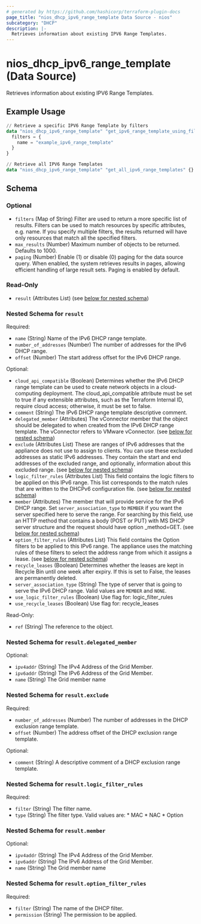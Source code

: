 ```yaml
---
# generated by https://github.com/hashicorp/terraform-plugin-docs
page_title: "nios_dhcp_ipv6_range_template Data Source - nios"
subcategory: "DHCP"
description: |-
  Retrieves information about existing IPV6 Range Templates.
---
```


# nios_dhcp_ipv6_range_template (Data Source)

Retrieves information about existing IPV6 Range Templates.

## Example Usage

```terraform
// Retrieve a specific IPV6 Range Template by filters
data "nios_dhcp_ipv6_range_template" "get_ipv6_range_template_using_filters" {
  filters = {
    name = "example_ipv6_range_template"
  }
}

// Retrieve all IPV6 Range Templates
data "nios_dhcp_ipv6_range_template" "get_all_ipv6_range_templates" {}
```

<!-- schema generated by tfplugindocs -->
## Schema

### Optional

- `filters` (Map of String) Filter are used to return a more specific list of results. Filters can be used to match resources by specific attributes, e.g. name. If you specify multiple filters, the results returned will have only resources that match all the specified filters.
- `max_results` (Number) Maximum number of objects to be returned. Defaults to 1000.
- `paging` (Number) Enable (1) or disable (0) paging for the data source query. When enabled, the system retrieves results in pages, allowing efficient handling of large result sets. Paging is enabled by default.

### Read-Only

- `result` (Attributes List) (see [below for nested schema](#nestedatt--result))

<a id="nestedatt--result"></a>
### Nested Schema for `result`

Required:

- `name` (String) Name of the IPv6 DHCP range template.
- `number_of_addresses` (Number) The number of addresses for the IPv6 DHCP range.
- `offset` (Number) The start address offset for the IPv6 DHCP range.

Optional:

- `cloud_api_compatible` (Boolean) Determines whether the IPv6 DHCP range template can be used to create network objects in a cloud-computing deployment. The cloud_api_compatible attribute must be set to true if any extensible attributes, such as the Terraform Internal ID, require cloud access; otherwise, it must be set to false.
- `comment` (String) The IPv6 DHCP range template descriptive comment.
- `delegated_member` (Attributes) The vConnector member that the object should be delegated to when created from the IPv6 DHCP range template. The vConnector refers to VMware vConnector. (see [below for nested schema](#nestedatt--result--delegated_member))
- `exclude` (Attributes List) These are ranges of IPv6 addresses that the appliance does not use to assign to clients. You can use these excluded addresses as static IPv6 addresses. They contain the start and end addresses of the excluded range, and optionally, information about this excluded range. (see [below for nested schema](#nestedatt--result--exclude))
- `logic_filter_rules` (Attributes List) This field contains the logic filters to be applied on this IPv6 range. This list corresponds to the match rules that are written to the DHCPv6 configuration file. (see [below for nested schema](#nestedatt--result--logic_filter_rules))
- `member` (Attributes) The member that will provide service for the IPv6 DHCP range. Set `server_association_type` to `MEMBER` if you want the server specified here to serve the range. For searching by this field, use an HTTP method that contains a body (POST or PUT) with MS DHCP server structure and the request should have option _method=GET. (see [below for nested schema](#nestedatt--result--member))
- `option_filter_rules` (Attributes List) This field contains the Option filters to be applied to this IPv6 range. The appliance uses the matching rules of these filters to select the address range from which it assigns a lease. (see [below for nested schema](#nestedatt--result--option_filter_rules))
- `recycle_leases` (Boolean) Determines whether the leases are kept in Recycle Bin until one week after expiry. If this is set to False, the leases are permanently deleted.
- `server_association_type` (String) The type of server that is going to serve the IPv6 DHCP range. Valid values are `MEMBER` and `NONE`.
- `use_logic_filter_rules` (Boolean) Use flag for: logic_filter_rules
- `use_recycle_leases` (Boolean) Use flag for: recycle_leases

Read-Only:

- `ref` (String) The reference to the object.

<a id="nestedatt--result--delegated_member"></a>
### Nested Schema for `result.delegated_member`

Optional:

- `ipv4addr` (String) The IPv4 Address of the Grid Member.
- `ipv6addr` (String) The IPv6 Address of the Grid Member.
- `name` (String) The Grid member name


<a id="nestedatt--result--exclude"></a>
### Nested Schema for `result.exclude`

Required:

- `number_of_addresses` (Number) The number of addresses in the DHCP exclusion range template.
- `offset` (Number) The address offset of the DHCP exclusion range template.

Optional:

- `comment` (String) A descriptive comment of a DHCP exclusion range template.


<a id="nestedatt--result--logic_filter_rules"></a>
### Nested Schema for `result.logic_filter_rules`

Required:

- `filter` (String) The filter name.
- `type` (String) The filter type. Valid values are: * MAC * NAC * Option


<a id="nestedatt--result--member"></a>
### Nested Schema for `result.member`

Optional:

- `ipv4addr` (String) The IPv4 Address of the Grid Member.
- `ipv6addr` (String) The IPv6 Address of the Grid Member.
- `name` (String) The Grid member name


<a id="nestedatt--result--option_filter_rules"></a>
### Nested Schema for `result.option_filter_rules`

Required:

- `filter` (String) The name of the DHCP filter.
- `permission` (String) The permission to be applied.
